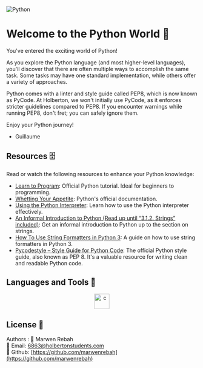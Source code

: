 ![Python](https://media.licdn.com/dms/image/D5612AQHyM_pEvNsJyQ/article-cover_image-shrink_600_2000/0/1669055868330?e=2147483647&v=beta&t=8kWfhPJtrA0e6ivxDti8afRR01nHa1hMrXnJJKyex6U)
# Welcome to the Python World 🐍

You've entered the exciting world of Python!

As you explore the Python language (and most higher-level languages), you'll discover that there are often multiple ways to accomplish the same task. Some tasks may have one standard implementation, while others offer a variety of approaches.

Python comes with a linter and style guide called PEP8, which is now known as PyCode. At Holberton, we won't initially use PyCode, as it enforces stricter guidelines compared to PEP8. If you encounter warnings while running PEP8, don't fret; you can safely ignore them.

Enjoy your Python journey!
- Guillaume


## Resources 🗄️
Read or watch the following resources to enhance your Python knowledge:

- [Learn to Program](https://docs.python.org/3/tutorial/index.html): Official Python tutorial. Ideal for beginners to programming.
- [Whetting Your Appetite](https://docs.python.org/3/): Python's official documentation.
- [Using the Python Interpreter](https://docs.python.org/3/tutorial/interpreter.html): Learn how to use the Python interpreter effectively.
- [An Informal Introduction to Python (Read up until “3.1.2. Strings” included)](https://docs.python.org/3/tutorial/introduction.html): Get an informal introduction to Python up to the section on strings.
- [How To Use String Formatters in Python 3](https://realpython.com/python-f-strings/#f-strings-a-new-and-improved-way-to-format-strings-in-python): A guide on how to use string formatters in Python 3.
- [Pycodestyle – Style Guide for Python Code](https://www.python.org/dev/peps/pep-0008/): The official Python style guide, also known as PEP 8. It's a valuable resource for writing clean and readable Python code.
## Languages and Tools :toolbox: 

<p align="center">
  <a href="https://www.python.org/" target="_blank" rel="noreferrer">
    <img src="https://upload.wikimedia.org/wikipedia/commons/thumb/0/0a/Python.svg/640px-Python.svg.png" alt="c" width="40" height="40"/> 
</a>
</p>

## License 👥
Authors :
🚀 Marwen Rebah<br>
📧 Email: 6863@holbertonstudents.com<br>
👻 Github: [https://github.com/marwenrebah](https://github.com/marwenrebah)<br>